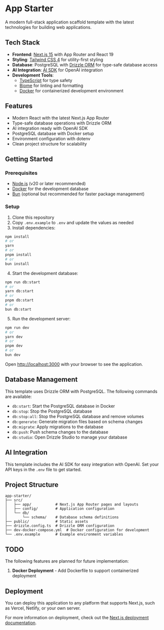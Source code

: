 # App Starter

A modern full-stack application scaffold template with the latest technologies for building web applications.

## Tech Stack

- **Frontend**: [Next.js 15](https://nextjs.org/) with App Router and React 19
- **Styling**: [Tailwind CSS 4](https://tailwindcss.com/) for utility-first styling
- **Database**: PostgreSQL with [Drizzle ORM](https://orm.drizzle.team/) for type-safe database access
- **AI Integration**: [AI SDK](https://sdk.vercel.ai/docs) for OpenAI integration
- **Development Tools**:
  - [TypeScript](https://www.typescriptlang.org/) for type safety
  - [Biome](https://biomejs.dev/) for linting and formatting
  - [Docker](https://www.docker.com/) for containerized development environment

## Features

- Modern React with the latest Next.js App Router
- Type-safe database operations with Drizzle ORM
- AI integration ready with OpenAI SDK
- PostgreSQL database with Docker setup
- Environment configuration with dotenv
- Clean project structure for scalability

## Getting Started

### Prerequisites

- [Node.js](https://nodejs.org/) (v20 or later recommended)
- [Docker](https://www.docker.com/) for the development database
- [Bun](https://bun.sh/) (optional but recommended for faster package management)

### Setup

1. Clone this repository
2. Copy `.env.example` to `.env` and update the values as needed
3. Install dependencies:

```bash
npm install
# or
yarn
# or
pnpm install
# or
bun install
```

4. Start the development database:

```bash
npm run db:start
# or
yarn db:start
# or
pnpm db:start
# or
bun db:start
```

5. Run the development server:

```bash
npm run dev
# or
yarn dev
# or
pnpm dev
# or
bun dev
```

Open [http://localhost:3000](http://localhost:3000) with your browser to see the application.

## Database Management

This template uses Drizzle ORM with PostgreSQL. The following commands are available:

- `db:start`: Start the PostgreSQL database in Docker
- `db:stop`: Stop the PostgreSQL database
- `db:stop:all`: Stop the PostgreSQL database and remove volumes
- `db:generate`: Generate migration files based on schema changes
- `db:migrate`: Apply migrations to the database
- `db:push`: Push schema changes to the database
- `db:studio`: Open Drizzle Studio to manage your database

## AI Integration

This template includes the AI SDK for easy integration with OpenAI. Set your API keys in the `.env` file to get started.

## Project Structure

```
app-starter/
├── src/
│   ├── app/           # Next.js App Router pages and layouts
│   ├── config/        # Application configuration
│   └── db/
│       └── schema/    # Database schema definitions
├── public/            # Static assets
├── drizzle.config.ts  # Drizzle ORM configuration
├── dev-docker-compose.yml  # Docker configuration for development
└── .env.example       # Example environment variables
```

## TODO

The following features are planned for future implementation:

1. **Docker Deployment** - Add Dockerfile to support containerized deployment

## Deployment

You can deploy this application to any platform that supports Next.js, such as Vercel, Netlify, or your own server.

For more information on deployment, check out the [Next.js deployment documentation](https://nextjs.org/docs/app/building-your-application/deploying).
